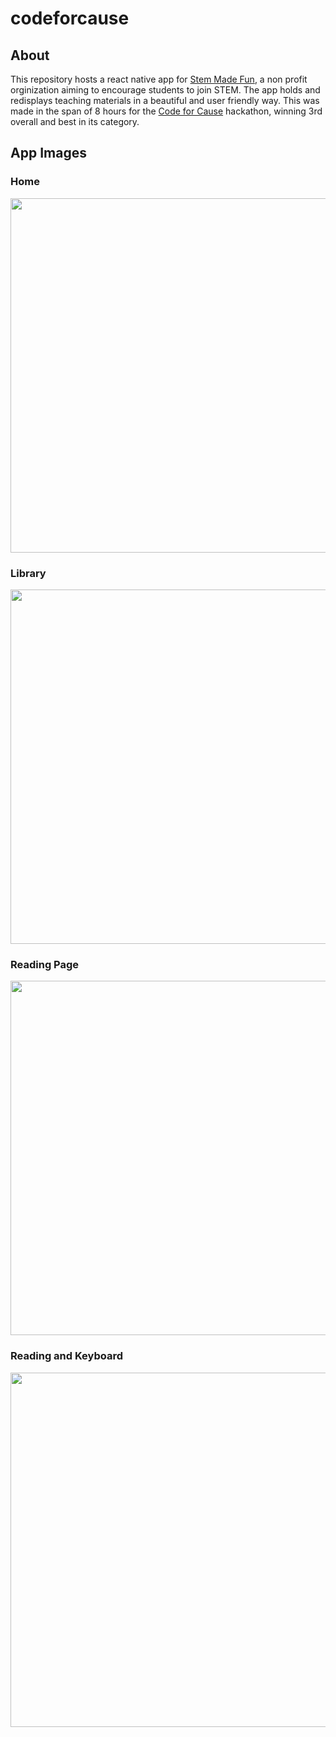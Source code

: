 # codeforcause
## About
This repository hosts a react native app for [Stem Made Fun](https://www.stemmadefun.com/), a non profit orginization aiming to encourage students to join STEM. The app holds and redisplays teaching materials in a beautiful and user friendly way. This was made in the span of 8 hours for the [Code for Cause](https://www.codeforcause.dev/) hackathon, winning 3rd overall and best in its category. <br>

## App Images

### Home
<img height=567px src="https://github.com/Gabibag/codeforcause/assets/97263038/beea2a2f-2103-47eb-abe1-9df9990cb99d">


### Library
<img height=567px src="https://github.com/Gabibag/codeforcause/assets/97263038/f9ccf212-1c30-46ce-8733-6a04a1c7af6a">

### Reading Page
<img height=567px src="https://github.com/Gabibag/codeforcause/assets/97263038/8e99e929-1e9c-467f-98f4-02ac146ec805">

### Reading and Keyboard
<img height=567px src="https://github.com/Gabibag/codeforcause/assets/97263038/47832220-a330-45c5-8c4c-5255997aa619">


